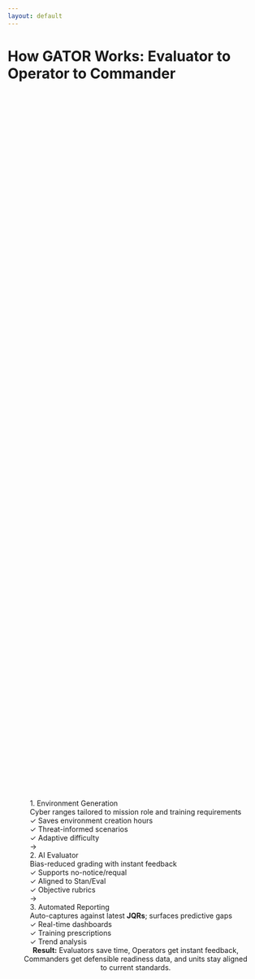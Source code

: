 ```yaml
---
layout: default
---
```


# **How GATOR Works: Evaluator to Operator to Commander**

<div style="display: flex; flex-direction: column; align-items: center; justify-content: center; height: 80%;">

<div class="flex gap-3 items-center justify-center mb-6" style="max-width: 90%;">
<div class="gator-card flex-1">
<div class="text-primary font-bold text-base">1. Environment Generation</div>
<div class="text-sm mt-1 mb-2">
Cyber ranges tailored to mission role and training requirements
</div>
<div class="text-muted text-sm">
✓ Saves environment creation hours<br>
✓ Threat-informed scenarios<br>
✓ Adaptive difficulty
</div>
</div>

<div class="text-primary text-3xl">→</div>

<div class="gator-card flex-1">
<div class="text-primary font-bold text-base">2. AI Evaluator</div>
<div class="text-sm mt-1 mb-2">
Bias-reduced grading with instant feedback
</div>
<div class="text-muted text-sm">
✓ Supports no-notice/requal<br>
✓ Aligned to Stan/Eval<br>
✓ Objective rubrics
</div>
</div>

<div class="text-primary text-3xl">→</div>

<div class="gator-card flex-1">
<div class="text-primary font-bold text-base">3. Automated Reporting</div>
<div class="text-sm mt-1 mb-2">
Auto-captures against latest <strong>JQRs</strong>; surfaces predictive gaps
</div>
<div class="text-muted text-sm">
✓ Real-time dashboards<br>
✓ Training prescriptions<br>
✓ Trend analysis
</div>
</div>
</div>

<div class="highlight text-sm" style="max-width: 90%; text-align: center;">
<strong class="text-primary">Result:</strong> Evaluators save time, Operators get instant feedback, Commanders get defensible readiness data, and units stay aligned to current standards.
</div>

</div>
